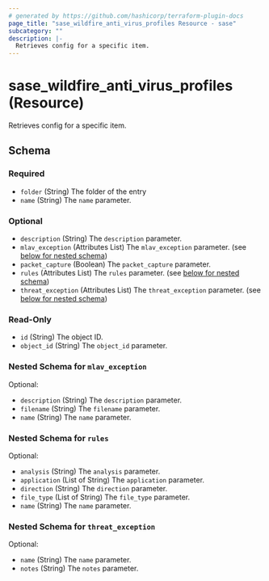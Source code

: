 ```yaml
---
# generated by https://github.com/hashicorp/terraform-plugin-docs
page_title: "sase_wildfire_anti_virus_profiles Resource - sase"
subcategory: ""
description: |-
  Retrieves config for a specific item.
---
```


# sase_wildfire_anti_virus_profiles (Resource)

Retrieves config for a specific item.



<!-- schema generated by tfplugindocs -->
## Schema

### Required

- `folder` (String) The folder of the entry
- `name` (String) The `name` parameter.

### Optional

- `description` (String) The `description` parameter.
- `mlav_exception` (Attributes List) The `mlav_exception` parameter. (see [below for nested schema](#nestedatt--mlav_exception))
- `packet_capture` (Boolean) The `packet_capture` parameter.
- `rules` (Attributes List) The `rules` parameter. (see [below for nested schema](#nestedatt--rules))
- `threat_exception` (Attributes List) The `threat_exception` parameter. (see [below for nested schema](#nestedatt--threat_exception))

### Read-Only

- `id` (String) The object ID.
- `object_id` (String) The `object_id` parameter.

<a id="nestedatt--mlav_exception"></a>
### Nested Schema for `mlav_exception`

Optional:

- `description` (String) The `description` parameter.
- `filename` (String) The `filename` parameter.
- `name` (String) The `name` parameter.


<a id="nestedatt--rules"></a>
### Nested Schema for `rules`

Optional:

- `analysis` (String) The `analysis` parameter.
- `application` (List of String) The `application` parameter.
- `direction` (String) The `direction` parameter.
- `file_type` (List of String) The `file_type` parameter.
- `name` (String) The `name` parameter.


<a id="nestedatt--threat_exception"></a>
### Nested Schema for `threat_exception`

Optional:

- `name` (String) The `name` parameter.
- `notes` (String) The `notes` parameter.


